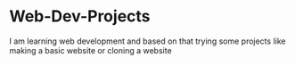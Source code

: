 # Web-Dev-Projects
 I am learning web development and based on that trying some projects like making a basic website or cloning a website
